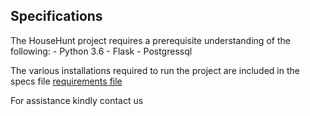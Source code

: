 ## Specifications

The HouseHunt project requires a prerequisite understanding of the following:
    - Python 3.6
    - Flask
    - Postgressql

The various installations required to run the project are included in the specs file [requirements file](requirements.txt)

For assistance kindly contact us
